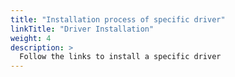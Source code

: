 ```yaml
---
title: "Installation process of specific driver"
linkTitle: "Driver Installation"
weight: 4
description: >
  Follow the links to install a specific driver
---
```

